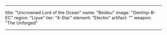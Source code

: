 ---

title: "Uncrowned Lord of the Ocean"
name: "Beidou"
image: "GenImp-B-EC"
region: "Liyue"
tier: "4-Star"
element: "Electro"
artifact: ""
weapon: "The Unforged"

---
